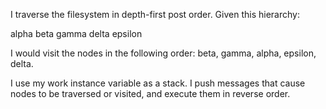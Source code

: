 I traverse the filesystem in depth-first post order. Given this hierarchy:alpha	beta	gammadelta	epsilonI would visit the nodes in the following order:  beta, gamma, alpha, epsilon, delta.I use my work instance variable as a stack. I push messages that cause nodes to be traversed or visited, and execute them in reverse order.